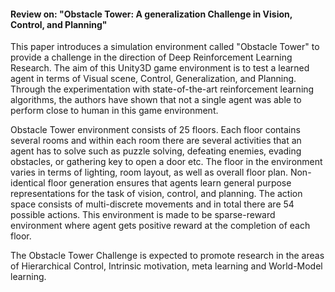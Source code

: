 #### Review on: "Obstacle Tower: A generalization Challenge in Vision, Control, and Planning"

This paper introduces a simulation environment called "Obstacle Tower" to provide a challenge in the direction of Deep Reinforcement Learning Research. The aim of this Unity3D game environment is to test a learned agent in terms of Visual scene, Control, Generalization, and Planning. Through the experimentation with state-of-the-art reinforcement learning algorithms, the authors have shown that not a single agent was able to perform close to human in this game environment.

Obstacle Tower environment consists of 25 floors. Each floor contains several rooms and within each room there are several activities that an agent has to solve such as puzzle solving, defeating enemies, evading obstacles, or gathering key to open a door etc. The floor in the environment varies in terms of lighting, room layout, as well as overall floor plan. Non-identical floor generation ensures that agents learn general purpose representations for the task of vision, control, and planning. The action space consists of multi-discrete movements and in total there are 54 possible actions. This environment is made to be sparse-reward environment where agent gets positive reward at the completion of each floor.

The Obstacle Tower Challenge is expected to promote research in the areas of Hierarchical Control, Intrinsic motivation, meta learning and World-Model learning.
